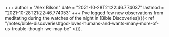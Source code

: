 +++
author = "Alex Bilson"
date = "2021-10-28T21:22:46.774037"
lastmod = "2021-10-28T21:22:46.774053"
+++
I've logged few new observations from meditating during the watches of the night in [Bible Discoveries]({{< ref "/notes/bible-discoveries#god-loves-humans-and-wants-many-more-of-us-trouble-though-we-may-be" >}}).